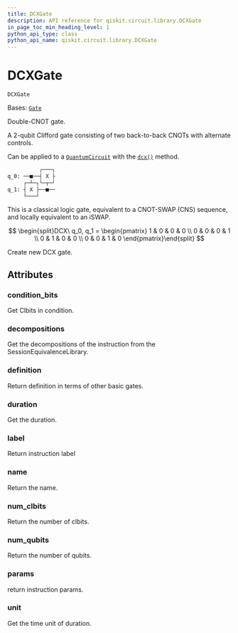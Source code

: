 ```yaml
---
title: DCXGate
description: API reference for qiskit.circuit.library.DCXGate
in_page_toc_min_heading_level: 1
python_api_type: class
python_api_name: qiskit.circuit.library.DCXGate
---
```


# DCXGate

<span id="qiskit.circuit.library.DCXGate" />

`DCXGate`

Bases: [`Gate`](qiskit.circuit.Gate "qiskit.circuit.gate.Gate")

Double-CNOT gate.

A 2-qubit Clifford gate consisting of two back-to-back CNOTs with alternate controls.

Can be applied to a [`QuantumCircuit`](qiskit.circuit.QuantumCircuit "qiskit.circuit.QuantumCircuit") with the [`dcx()`](qiskit.circuit.QuantumCircuit#dcx "qiskit.circuit.QuantumCircuit.dcx") method.

```python
          ┌───┐
q_0: ──■──┤ X ├
     ┌─┴─┐└─┬─┘
q_1: ┤ X ├──■──
     └───┘
```

This is a classical logic gate, equivalent to a CNOT-SWAP (CNS) sequence, and locally equivalent to an iSWAP.

$$
\begin{split}DCX\ q_0, q_1 =
    \begin{pmatrix}
        1 & 0 & 0 & 0 \\
        0 & 0 & 0 & 1 \\
        0 & 1 & 0 & 0 \\
        0 & 0 & 1 & 0
    \end{pmatrix}\end{split}
$$

Create new DCX gate.

## Attributes

<span id="qiskit.circuit.library.DCXGate.condition_bits" />

### condition\_bits

Get Clbits in condition.

<span id="qiskit.circuit.library.DCXGate.decompositions" />

### decompositions

Get the decompositions of the instruction from the SessionEquivalenceLibrary.

<span id="qiskit.circuit.library.DCXGate.definition" />

### definition

Return definition in terms of other basic gates.

<span id="qiskit.circuit.library.DCXGate.duration" />

### duration

Get the duration.

<span id="qiskit.circuit.library.DCXGate.label" />

### label

Return instruction label

<span id="qiskit.circuit.library.DCXGate.name" />

### name

Return the name.

<span id="qiskit.circuit.library.DCXGate.num_clbits" />

### num\_clbits

Return the number of clbits.

<span id="qiskit.circuit.library.DCXGate.num_qubits" />

### num\_qubits

Return the number of qubits.

<span id="qiskit.circuit.library.DCXGate.params" />

### params

return instruction params.

<span id="qiskit.circuit.library.DCXGate.unit" />

### unit

Get the time unit of duration.

